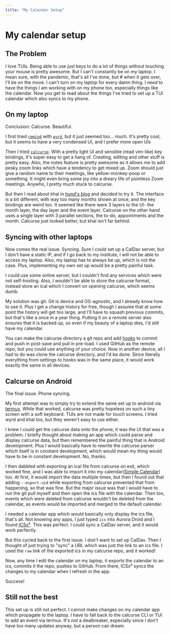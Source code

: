 ```yaml
---
title: "My Calendar Setup"
---
```


# My calendar setup

## The Problem

I love TUIs. Being able to use just keys to do a lot of things without touching your mouse is pretty awesome.
But I can't constantly be on my laptop. I mean sure, with the pandemic, that's all I've done, but ~~if~~ when it
gets over, I'll be on the move. I can't turn on my laptop for every damn thing. I _need_ to have the things I am
working with on my phone too, especially things like the calendar. Now you get to read about the things I've
tried to set up a TUI calendar which also syncs to my phone.

## On my laptop

Conclusion: Calcurse. Beautiful.

I first tried [`remind`](https://linux.die.net/man/1/remind) with [`wyrd`](https://github.com/haguenau/wyrd), but it just seemed too... much.
It's pretty cool, but it seems to have a very condensed UI, and I prefer more open UIs

Then I tried [`calcurse`](https://www.calcurse.org/).
With a pretty light UI and sensible (read vim-like) key bindings, it's super easy to get a hang of.
Creating, editing and other stuff is pretty easy.
Also, the notes feature is pretty awesome as it allows me to add pesky zoom links which have a tendency to get mixed up.
Zoom should just give a random name to their meetings, like yellow-monkey-poop or something.
It might even bring some joy into a dreary life of pointless Zoom meetings.
Anywho, I pretty much stuck to calcurse.

But then I read about khal in [hund's blog](https://hund.tty1.se/2020/08/12/how-to-sync-and-manage-your-caldav-and-carddav-via-the-terminal.html) and decided to try it.
The interface is a bit different, with way too many months shown at once, and the key bindings are weird too.
It seemed like there were 3 layers to the UI- the month layer, the day layer and the event layer.
Calcurse on the other hand uses a single layer with 3 parallel sections, the to-do, appointments and the month.
Calcurse just looked better, but khal isn't far behind.

## Syncing with other laptops

Now comes the real issue. Syncing.
Sure I could set up a CalDav server, but I don't have a static IP, and if I go back to my institute, I will not be able to access my laptop.
Also, my laptop has to always be up, which is not the case.
Plus, implementing my own set up would be a pretty painful task.

I could use some online server, but I couldn't find any services which were not self-hosting. Also, I wouldn't be
able to store the calcurse format, instead store an ical which I convert on opening calcurse, which seems dumb.

My solution was git. Git is device and OS-agnostic, and I already know how to use it.
Plus I get a change history for free, though I assume that at some point the history will get too large, and I'll have to squash previous commits, but that's like a once in a year thing.
Putting it on a remote server also ensures that it is backed up, so even if my beauty of a laptop dies, I'd still have my calendar.

You can make the calcurse directory a git repo and add [hooks](https://calcurse.org/files/manual.html#_hooks) to commit and push in post-save and pull in pre-load.
I used GitHub as the remote repo, but you could use anything of your choice.
Now in another device, all I had to do was clone the calcurse directory, and I'd be done.
Since literally everything from settings to hooks was in the same place, it would work exactly the same in all devices.

## Calcurse on Android

The final issue. Phone syncing.

My first attempt was to simply try to extend the same set up to android via [termux](https://termux.com/).
While that worked, calcurse was pretty hopeless on such a tiny screen with a soft keyboard.
TUIs are not made for touch screens. I tried wyrd and khal too, but they weren't easy to use either.

I knew I could get the calcurse data onto the phone, it was the UI that was a problem.
I briefly thought about making an app which could parse and display calcurse data, but then remembered the painful thing that is Android development. Plus I would basically have to rewrite the calcurse parser which itself is in constant development, which would mean my thing would have to be in constant development. No, thanks.

I then dabbled with exporting an ical file from calcurse on exit, which worked fine, and I was able to import it into my calendar([Simple Calendar](https://www.simplemobiletools.com/calendar/)) too. At first, it would import the data multiple times, but then I found out that adding `--export-uid` while exporting from calcurse prevented that from happening, so that was fine. But the major issue was that I would have to run the git pull myself and then open the ics file with the calendar. Then too, events which were deleted from calcurse wouldn't be deleted from the calendar, as events would be imported and merged to the default calendar.

I needed a calendar app which would basically only display the ics file, that's all. Not knowing any apps, I just typed `ics` into Aurora Droid and I found [ICSx⁵](https://icsx5.bitfire.at/). This was perfect. I could sync a CalDav server, and it would work perfectly.

But this cycled back to the first issue. I don't want to set up CalDav. Then I thought of just trying to "sync" a URL which was just the link to an ics file. I used the `raw` link of the exported ics in my calcurse repo, and it worked!

Now, any time I edit the calendar on my laptop, it exports the calendar to an ics, commits it the repo, pushes to GitHub. From there, ICSx⁵ syncs the changes to my calendar when I refresh in the app.

Success!

## Still not the best

This set up is still not perfect. I cannot make changes on my calendar app which propagate to the laptop. I have to fall back to the calcurse CLI or TUI to add an event via termux. It's not a dealbreaker, especially since I don't have too many updates anyway, but a person can dream.

